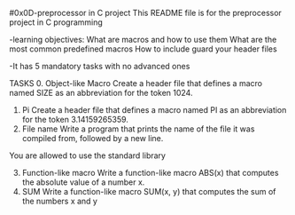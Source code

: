 #0x0D-preprocessor in C project
This README file is for the preprocessor project in C programming

-learning objectives:
What are macros and how to use them
What are the most common predefined macros
How to include guard your header files

-It has 5 mandatory tasks with no advanced ones

TASKS
0. Object-like Macro
Create a header file that defines a macro named SIZE as an abbreviation for the token 1024.
1. Pi
Create a header file that defines a macro named PI as an abbreviation for the token 3.14159265359.
2. File name
Write a program that prints the name of the file it was compiled from, followed by a new line.

You are allowed to use the standard library

3. Function-like macro
Write a function-like macro ABS(x) that computes the absolute value of a number x.
4. SUM
Write a function-like macro SUM(x, y) that computes the sum of the numbers x and y

